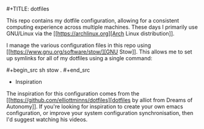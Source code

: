 #+TITLE: dotfiles

This repo contains my dotfile configuration, allowing for a consistent computing experience across multiple machines.
These days I primarily use GNU/Linux via the [[https://archlinux.org][Arch Linux distribution]].

I manage the various configuration files in this repo using [[https://www.gnu.org/software/stow/][GNU Stow]].  This allows me to set up symlinks for all of my dotfiles using a single command:

#+begin_src sh
stow .
#+end_src

* Inspiration

The inspiration for this configuration comes from the [[https://github.com/elliottminns/dotfiles][dotfiles by alliot from Dreams of Autonomy]]. If you're looking for inspiration to create your own emacs configuration, or improve your system configuration synchronisation, then I'd suggest watching his videos.
